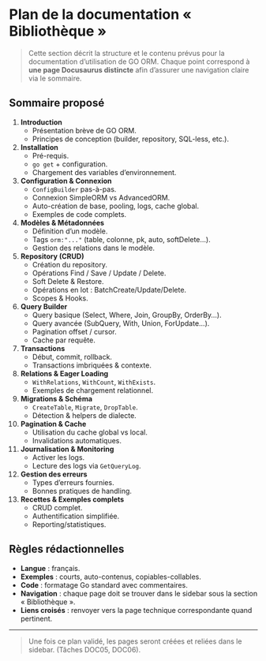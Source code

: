 # Plan de la documentation « Bibliothèque »

> Cette section décrit la structure et le contenu prévus pour la documentation d’utilisation de GO ORM. Chaque point correspond à **une page Docusaurus distincte** afin d’assurer une navigation claire via le sommaire.

## Sommaire proposé

1. **Introduction**
   * Présentation brève de GO ORM.
   * Principes de conception (builder, repository, SQL-less, etc.).
2. **Installation**
   * Pré-requis.
   * `go get` + configuration.
   * Chargement des variables d’environnement.
3. **Configuration & Connexion**
   * `ConfigBuilder` pas-à-pas.
   * Connexion SimpleORM vs AdvancedORM.
   * Auto-création de base, pooling, logs, cache global.
   * Exemples de code complets.
4. **Modèles & Métadonnées**
   * Définition d’un modèle.
   * Tags `orm:"..."` (table, colonne, pk, auto, softDelete…).
   * Gestion des relations dans le modèle.
5. **Repository (CRUD)**
   * Création du repository.
   * Opérations Find / Save / Update / Delete.
   * Soft Delete & Restore.
   * Opérations en lot : BatchCreate/Update/Delete.
   * Scopes & Hooks.
6. **Query Builder**
   * Query basique (Select, Where, Join, GroupBy, OrderBy…).
   * Query avancée (SubQuery, With, Union, ForUpdate…).
   * Pagination offset / cursor.
   * Cache par requête.
7. **Transactions**
   * Début, commit, rollback.
   * Transactions imbriquées & contexte.
8. **Relations & Eager Loading**
   * `WithRelations`, `WithCount`, `WithExists`.
   * Exemples de chargement relationnel.
9. **Migrations & Schéma**
   * `CreateTable`, `Migrate`, `DropTable`.
   * Détection & helpers de dialecte.
10. **Pagination & Cache**
    * Utilisation du cache global vs local.
    * Invalidations automatiques.
11. **Journalisation & Monitoring**
    * Activer les logs.
    * Lecture des logs via `GetQueryLog`.
12. **Gestion des erreurs**
    * Types d’erreurs fournies.
    * Bonnes pratiques de handling.
13. **Recettes & Exemples complets**
    * CRUD complet.
    * Authentification simplifiée.
    * Reporting/statistiques.

## Règles rédactionnelles

* **Langue** : français.
* **Exemples** : courts, auto-contenus, copiables-collables.
* **Code** : formatage Go standard avec commentaires.
* **Navigation** : chaque page doit se trouver dans le sidebar sous la section « Bibliothèque ».
* **Liens croisés** : renvoyer vers la page technique correspondante quand pertinent.

---

> Une fois ce plan validé, les pages seront créées et reliées dans le sidebar. (Tâches DOC05, DOC06). 